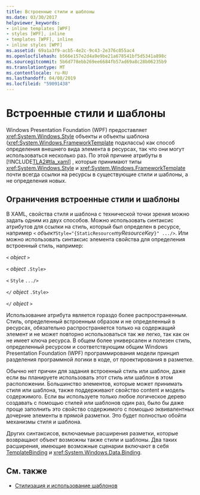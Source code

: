 ```yaml
---
title: Встроенные стили и шаблоны
ms.date: 03/30/2017
helpviewer_keywords:
- inline templates [WPF]
- styles [WPF], inline
- templates [WPF], inline
- inline styles [WPF]
ms.assetid: 69a1a3f9-acb5-4e2c-9c43-2e376c055ac4
ms.openlocfilehash: b566e157e2d4a9e9be21a678541bf5d5341a898c
ms.sourcegitcommit: 5b6d778ebb269ee6684fb57ad69a8c28b06235b9
ms.translationtype: MT
ms.contentlocale: ru-RU
ms.lasthandoff: 04/08/2019
ms.locfileid: "59091438"
---
```

# <a name="inline-styles-and-templates"></a>Встроенные стили и шаблоны
Windows Presentation Foundation (WPF) предоставляет <xref:System.Windows.Style> объекты и объекты шаблона (<xref:System.Windows.FrameworkTemplate> подклассы) как способ определения внешнего вида элемента в ресурсах, так что они могут использоваться несколько раз. По этой причине атрибуты в [!INCLUDE[TLA2#tla_xaml](../../../../includes/tla2sharptla-xaml-md.md)] , которые принимают типы <xref:System.Windows.Style> и <xref:System.Windows.FrameworkTemplate> почти всегда ссылки на ресурсы в существующие стили и шаблоны, а не определения новых.  
  
## <a name="limitations-of-inline-styles-and-templates"></a>Ограничения встроенные стили и шаблоны  
 В XAML, свойства стиля и шаблона с технической точки зрения можно задать одним из двух способов. Можно использовать синтаксис атрибутов для ссылки на стиль, который был определен в ресурсе, например `<` *объект*`Style="{StaticResource`*myResourceKey*`}" .../>`. Или можно использовать синтаксис элемента свойства для определения встроенный стиль, например:  
  
 `<` *object* `>`  
  
 `<` *object* `.Style>`  
  
 `<` `Style`  `.../>`  
  
 `</` *object* `.Style>`  
  
 `</` *object* `>`  
  
 Использование атрибута является гораздо более распространенным. Стиль, определенный встроенным образом и не определенный в ресурсах, обязательно распространяется только на содержащий элемент и не может повторно использоваться так же легко, так как он не имеет ключа ресурса. В общем более универсален и полезен стиль, определенный ресурсом и соответствующим общим Windows Presentation Foundation (WPF) программирования модели принцип разделения программной логики в коде, от проектирования в разметке.  
  
 Обычно нет причин для задания встроенный стиль или шаблон, даже если вы планируете использовать этот стиль или шаблон в этом расположении. Большинство элементов, которые может принимать стиля или шаблона, также поддерживают свойство content и модель содержимого. Если вы используете только любое логическое дерево создавать с помощью стилей или шаблонов один раз, было бы даже проще заполнить это свойство содержимого с помощью эквивалентных дочерние элементы в прямой разметки. Это будет полностью обойти механизмы стиля и шаблона.  
  
 Других синтаксисов, включаемые расширения разметки, которые возвращают объект возможны также стили и шаблоны. Два таких расширения, имеющие возможные сценарии включают в себя [TemplateBinding](templatebinding-markup-extension.md) и <xref:System.Windows.Data.Binding>.  
  
## <a name="see-also"></a>См. также

- [Стилизация и использование шаблонов](../controls/styling-and-templating.md)
